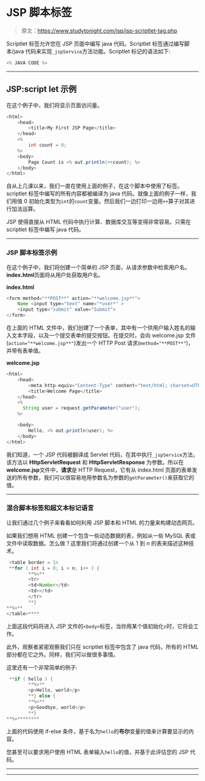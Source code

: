 # JSP 脚本标签

> 原文：<https://www.studytonight.com/jsp/jsp-scriptlet-tag.php>

Scriptlet 标签允许您在 JSP 页面中编写 java 代码。Scriptlet 标签通过编写脚本/java 代码来实现`_jspService`方法功能。Scriptlet 标记的语法如下:

```java
<% JAVA CODE %> 
```

* * *

## JSP:script let 示例

在这个例子中，我们将显示页面访问量。

```java
<html>
    <head>
        <title>My First JSP Page</title>
    </head>
    <%
        int count = 0;
    %>
    <body>
        Page Count is <% out.println(++count); %>
    </body>
</html> 
```

自从上几课以来，我们一直在使用上面的例子，在这个脚本中使用了标签。scriptlet 标签中编写的所有内容都被编译为 java 代码。就像上面的例子一样，我们用值 0 初始化类型为`int`的`count`变量。然后我们一边打印一边用`++`算子对其进行加法运算。

JSP 使得直接从 HTML 代码中执行计算、数据库交互等变得非常容易。只需在 scriptlet 标签中编写 java 代码。

* * *

### JSP 脚本标签示例

在这个例子中，我们将创建一个简单的 JSP 页面，从请求参数中检索用户名。**index.html**页面将从用户处获取用户名。

**index.html**

```java
<form method="**POST**" action="**welcome.jsp**">
    Name <input type="text" name="*user*" >
    <input type="submit" value="Submit">
</form> 
```

在上面的 HTML 文件中，我们创建了一个表单，其中有一个供用户输入姓名的输入文本字段，以及一个提交表单的提交按钮。在提交时，会向 welcome.jsp 文件(`action="**welcome.jsp**"`)发出一个 HTTP Post 请求(`method="**POST**"`)，并带有表单值。

**welcome.jsp**

```java
<html>
    <head>
        <meta http-equiv="Content-Type" content="text/html; charset=UTF-8">
        <title>Welcome Page</title>
    </head>
    <%
      String user = request.getParameter("user");
    %>

    <body>
        Hello, <% out.println(user); %>
    </body>
</html> 
```

我们知道，一个 JSP 代码被翻译成 Servlet 代码，在其中执行`_jspService`方法，该方法以 **HttpServletRequest** 和 **HttpServletResponse** 为参数。所以在**welcome.jsp**文件中，**请求**是 HTTP Request，它有从 index.html 页面的表单发送的所有参数，我们可以很容易地用参数名为参数的`getParameter()`来获取它的值。

 ** * *

### 混合脚本标签和超文本标记语言

让我们通过几个例子来看看如何利用 JSP 脚本和 HTML 的力量来构建动态网页。

如果我们想用 HTML 创建一个包含一些动态数据的表，例如从一些 MySQL 表或文件中读取数据。怎么做？这里我们将通过创建一个从 1 到 n 的表来描述这种技术。

```java
 <table border = 1>
 **for ( int i = 0; i < n; i++ ) {
        **%>**
        <tr>
        <td>Number</td>
        <td></td>
        </tr>
        **}
**%>**
</table>**** 
```

上面这段代码将进入 JSP 文件的`<body>`标签，当你用某个值初始化`n`时，它将会工作。

此外，观察者紧密观察我们只在 scriptlet 标签中包含了 java 代码，所有的 HTML 部分都在它之外。同样，我们可以做很多事情。

这里还有一个非常简单的例子:

```java
 **if ( hello ) {
        **%>**
        <p>Hello, world</p>
        **} else {
        **%>**
        <p>Goodbye, world</p>
        **}
**%>******** 
```

上面的代码使用 if-else 条件，基于名为`hello`的**布尔**变量的值来计算要显示的内容。

您甚至可以要求用户使用 HTML 表单输入`hello`的值，并基于此评估您的 JSP 代码。

* * *

* * **